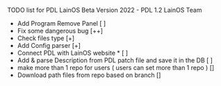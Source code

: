 TODO list for PDL LainOS
Beta Version 2022 - PDL 1.2
LainOS Team

- Add Program Remove Panel [ ]
- Fix some dangerous bug [++]
- Check files type [+]
- Add Config parser [+]
- Connect PDL with LainOS website * [ ]
- Add & parse Description from PDL patch file and save it in the DB [ ]
- make more than 1 repo for users ( users can set more than 1 repo ) []
- Download path files from repo based on branch []

